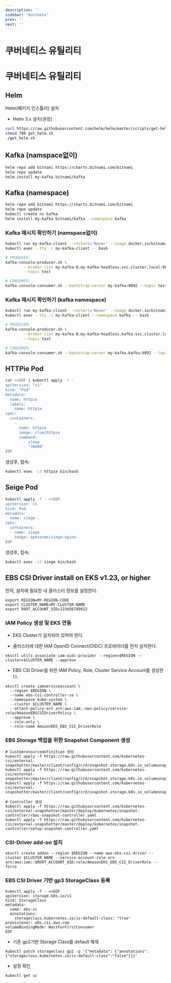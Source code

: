 ```yaml
---
description: ''
sidebar: 'business'
prev: ''
next: ''
---
```


# 쿠버네티스 유틸리티

# 쿠버네티스 유틸리티

## Helm 

Helm(패키지 인스톨러) 설치
- Helm 3.x 설치(권장)
```bash
curl https://raw.githubusercontent.com/helm/helm/master/scripts/get-helm-3 > get_helm.sh
chmod 700 get_helm.sh
./get_helm.sh
```


## Kafka (namspace없이)
```bash
helm repo add bitnami https://charts.bitnami.com/bitnami
helm repo update
helm install my-kafka bitnami/kafka
```

## Kafka (namespace)

```bash
helm repo add bitnami https://charts.bitnami.com/bitnami
helm repo update
kubectl create ns kafka
helm install my-kafka bitnami/kafka --namespace kafka
```

### Kafka 메시지 확인하기  (namspace없이)
```bash
kubectl run my-kafka-client --restart='Never' --image docker.io/bitnami/kafka:2.8.0-debian-10-r0 --command -- sleep infinity
kubectl exec --tty -i my-kafka-client -- bash

# PRODUCER:
kafka-console-producer.sh \
		--broker-list my-kafka-0.my-kafka-headless.svc.cluster.local:9092 \
		--topic test

# CONSUMER:
kafka-console-consumer.sh --bootstrap-server my-kafka:9092 --topic test --from-beginning
```

### Kafka 메시지 확인하기  (kafka namespace)
```bash
kubectl run my-kafka-client --restart='Never' --image docker.io/bitnami/kafka:2.8.0-debian-10-r0 --namespace kafka --command -- sleep infinity
kubectl exec --tty -i my-kafka-client --namespace kafka -- bash

# PRODUCER:
kafka-console-producer.sh \
		--broker-list my-kafka-0.my-kafka-headless.kafka.svc.cluster.local:9092 \
		--topic test

# CONSUMER:
kafka-console-consumer.sh --bootstrap-server my-kafka.kafka:9092 --topic test --from-beginning
```

## HTTPie Pod
```bash
cat <<EOF | kubectl apply -f -
apiVersion: "v1"
kind: "Pod"
metadata: 
  name: httpie
  labels: 
    name: httpie
spec: 
  containers: 
    - 
      name: httpie
      image: clue/httpie
      command:
        - sleep
        - "36000"
EOF
```
생성후, 접속:
```bash
kubectl exec -it httpie bin/bash
```
## Seige Pod
```bash
kubectl apply -f - <<EOF
apiVersion: v1
kind: Pod
metadata:
  name: siege
spec:
  containers:
  - name: siege
    image: apexacme/siege-nginx
EOF
```
생성후, 접속:
```bash
kubectl exec -it siege bin/bash
```

## EBS CSI Driver install on EKS v1.23, or higher

먼저, 설치에 필요한 내 클러스터 정보를 설정한다.

```
export REGION=MY-REGION-CODE
export CLUSTER_NAME=MY-CLUSTER-NAME
export ROOT_ACCOUNT_UID=123456789012
```

### IAM Policy 생성 및 EKS 연동

- EKS Cluster가 설치되어 있어야 한다.

- 클러스터에 대한 IAM OpenID Connect(OIDC) 프로바이더를 먼저 설치한다.
```
eksctl utils associate-iam-oidc-provider --region=$REGION --cluster=$CLUSTER_NAME --approve
```
- EBS CSI Driver를 위한 IAM Policy, Role, Cluster Service Account를 생성한다.
```
eksctl create iamserviceaccount \
  --region $REGION \
  --name ebs-csi-controller-sa \
  --namespace kube-system \
  --cluster $CLUSTER_NAME \
  --attach-policy-arn arn:aws:iam::aws:policy/service-role/AmazonEBSCSIDriverPolicy \
  --approve \
  --role-only \
  --role-name AmazonEKS_EBS_CSI_DriverRole
```

### EBS Storage 백업을 위한 Snapshot Component 생성

```
# Customresourcedefinition 생성
kubectl apply -f https://raw.githubusercontent.com/kubernetes-csi/external-snapshotter/master/client/config/crd/snapshot.storage.k8s.io_volumesnapshotclasses.yaml
kubectl apply -f https://raw.githubusercontent.com/kubernetes-csi/external-snapshotter/master/client/config/crd/snapshot.storage.k8s.io_volumesnapshotcontents.yaml
kubectl apply -f https://raw.githubusercontent.com/kubernetes-csi/external-snapshotter/master/client/config/crd/snapshot.storage.k8s.io_volumesnapshots.yaml

# Controller 생성
kubectl apply -f https://raw.githubusercontent.com/kubernetes-csi/external-snapshotter/master/deploy/kubernetes/snapshot-controller/rbac-snapshot-controller.yaml
kubectl apply -f https://raw.githubusercontent.com/kubernetes-csi/external-snapshotter/master/deploy/kubernetes/snapshot-controller/setup-snapshot-controller.yaml
```

### CSI-Driver add-on 설치
```
eksctl create addon --region $REGION --name aws-ebs-csi-driver --cluster $CLUSTER_NAME --service-account-role-arn arn:aws:iam::$ROOT_ACCOUNT_UID:role/AmazonEKS_EBS_CSI_DriverRole --force
```

### EBS CSI Driver 기반  gp3 StorageClass 등록

```
kubectl apply -f - <<EOF
apiVersion: storage.k8s.io/v1
kind: StorageClass
metadata:
  name: ebs-sc
  annotations:
    storageclass.kubernetes.io/is-default-class: "true"
provisioner: ebs.csi.aws.com
volumeBindingMode: WaitForFirstConsumer
EOF
```

- 기존 gp2기반 Storage Class를 default 해제
```
kubectl patch storageclass gp2 -p '{"metadata": {"annotations":{"storageclass.kubernetes.io/is-default-class":"false"}}}'
```

- 설정 확인
```
kubectl get sc
```